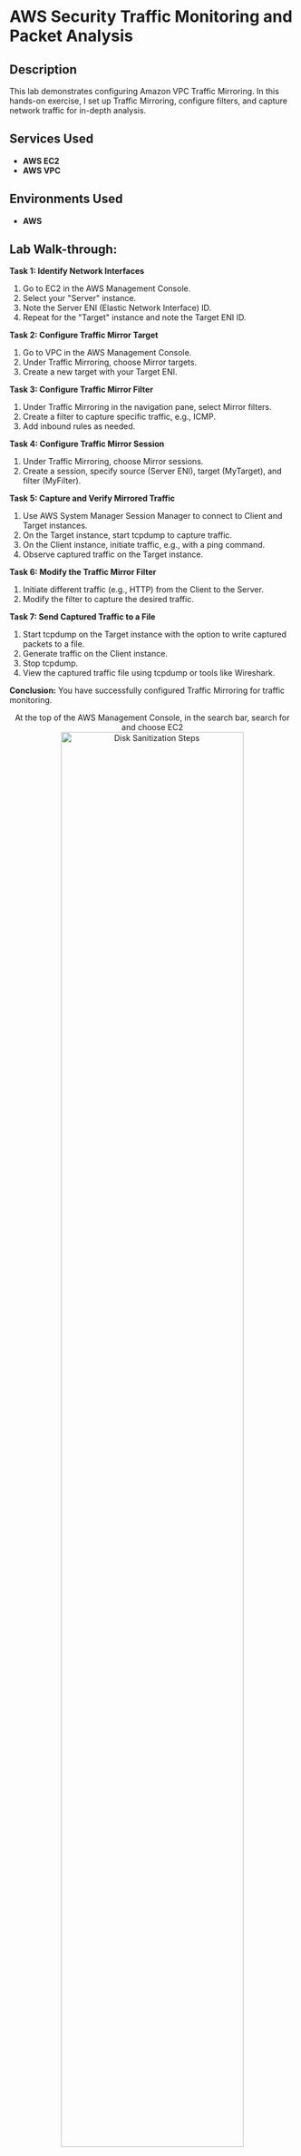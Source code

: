 # AWS Security Traffic Monitoring and Packet Analysis


<h2>Description</h2>
This lab demonstrates configuring Amazon VPC Traffic Mirroring. In this hands-on exercise, I set up Traffic Mirroring, configure filters, and capture network traffic for in-depth analysis. 
<br />


<h2>Services Used</h2>

- <b>AWS EC2</b> 
- <b>AWS VPC</b>

<h2>Environments Used </h2>

- <b>AWS </b>

<h2>Lab Walk-through:</h2>

**Task 1: Identify Network Interfaces**
1. Go to EC2 in the AWS Management Console.
2. Select your "Server" instance.
3. Note the Server ENI (Elastic Network Interface) ID.
4. Repeat for the "Target" instance and note the Target ENI ID.

**Task 2: Configure Traffic Mirror Target**
1. Go to VPC in the AWS Management Console.
2. Under Traffic Mirroring, choose Mirror targets.
3. Create a new target with your Target ENI.

**Task 3: Configure Traffic Mirror Filter**
1. Under Traffic Mirroring in the navigation pane, select Mirror filters.
2. Create a filter to capture specific traffic, e.g., ICMP.
3. Add inbound rules as needed.

**Task 4: Configure Traffic Mirror Session**
1. Under Traffic Mirroring, choose Mirror sessions.
2. Create a session, specify source (Server ENI), target (MyTarget), and filter (MyFilter).

**Task 5: Capture and Verify Mirrored Traffic**
1. Use AWS System Manager Session Manager to connect to Client and Target instances.
2. On the Target instance, start tcpdump to capture traffic.
3. On the Client instance, initiate traffic, e.g., with a ping command.
4. Observe captured traffic on the Target instance.

**Task 6: Modify the Traffic Mirror Filter**
1. Initiate different traffic (e.g., HTTP) from the Client to the Server.
2. Modify the filter to capture the desired traffic.

**Task 7: Send Captured Traffic to a File**
1. Start tcpdump on the Target instance with the option to write captured packets to a file.
2. Generate traffic on the Client instance.
3. Stop tcpdump.
4. View the captured traffic file using tcpdump or tools like Wireshark.

**Conclusion:** You have successfully configured Traffic Mirroring for traffic monitoring.


<p align="center">
At the top of the AWS Management Console, in the search bar, search for and choose EC2 <br/>
<img src="https://imgur.com/R1WWmtX.png" height="80%" width="80%" alt="Disk Sanitization Steps"/>
<br />
<br />
In the navigation pane at the left of the page, under Instances, choose Instances  <br/>
<img src="https://imgur.com/rr6UaGg.png" height="80%" width="80%" alt="Disk Sanitization Steps"/>
<br />
<br />
Choose the link for the Instance ID that is named Server. This opens the instance summary page for the Server EC2 instance <br/>
<img src="https://imgur.com/CyuJNFZ.png" height="80%" width="80%" alt="Disk Sanitization Steps"/>
<br />
<br />
Scroll down in the Instance summary page. Locate and choose the Networking tab  <br/>
<img src="https://imgur.com/1rhiQw3.png" height="80%" width="80%" alt="Disk Sanitization Steps"/>
<br />
<br />
Scroll down and locate the Network Interfaces section. Copy the Interface ID and record it in you preferred text editor as the Server ENI. You need this ID in future tasks. This interface acts as the source of the mirroring traffic  <br/>
<img src="https://imgur.com/Y5eABR2.png" height="80%" width="80%" alt="Disk Sanitization Steps"/>
<br />
<br />
Repeat the previous steps to locate, view, and record the Interface ID for the EC2 Instance named Target. Record the ID as the Target ENI. This interface acts as the target of the mirroring traffic  <br/>
<img src="https://imgur.com/B3ptd0W.png" height="80%" width="80%" alt="Disk Sanitization Steps"/> 
<br />
<br />
At the top of the AWS Management Console, in the search bar, search for and choose VPC <br/> 
<img src="https://imgur.com/6bPxdYQ.png" height="80%" width="80%" alt="AWS Security Traffic Monitoring and Packet Analysis"/> 
<br />
<br />
In the navigation pane at the left of the page, under Traffic Mirroring, choose Mirror targets, the Create traffic mirror target <br/> 
<img src="https://imgur.com/mhW2J4P.png" height="80%" width="80%" alt="AWS Security Traffic Monitoring and Packet Analysis"/>
<br />
<br />
Create a new target with your Target ENI <br/> 
<img src="https://imgur.com/NaRNmSM.png" height="80%" width="80%" alt="AWS Security Traffic Monitoring and Packet Analysis"/>
<br />
<br />
Under Traffic Mirroring in the navigation pane, select Mirror filters <br/> 
<img src="https://imgur.com/lIqk5wv.png" height="80%" width="80%" alt="AWS Security Traffic Monitoring and Packet Analysis"/>
<br />
<br />
Create a filter to capture specific traffic, e.g., ICMP <br/> 
<img src="https://imgur.com/qcf3bQD.png" height="80%" width="80%" alt="AWS Security Traffic Monitoring and Packet Analysis"/>
<br />
<br />
Add inbound rules as needed <br/> 
<img src="https://imgur.com/qcf3bQD.png" height="80%" width="80%" alt="AWS Security Traffic Monitoring and Packet Analysis"/>
<br />
<br />
Under Traffic Mirroring, choose Mirror sessions <br/> 
<img src="https://imgur.com/VtNXyG6.png" height="80%" width="80%" alt="AWS Security Traffic Monitoring and Packet Analysis"/>
<br />
<br />
Create a session, specify source (Server ENI), target (MyTarget), and filter (MyFilter) <br/> 
<img src="https://imgur.com/eX1quv0.png" height="80%" width="80%" alt="AWS Security Traffic Monitoring and Packet Analysis"/>
<br />
<br />
Use AWS System Manager Session Manager to connect to Client and Target instances <br/> 
<img src="https://imgur.com/Njw5rnI.png" height="80%" width="80%" alt="AWS Security Traffic Monitoring and Packet Analysis"/>
<br />
<br />
On the Target instance, start tcpdump to capture traffic <br/> 
<img src="https://imgur.com/w2seZII.png" height="80%" width="80%" alt="AWS Security Traffic Monitoring and Packet Analysis"/>
<br />
<br />
On the Client instance, initiate traffic, e.g., with a ping command <br/> 
<img src="https://imgur.com/aQ50t2R.png" height="80%" width="80%" alt="AWS Security Traffic Monitoring and Packet Analysis"/>
<br />
<br />
Observe captured traffic on the Target instance <br/> 
<img src="https://imgur.com/hIlzHL3.png" height="80%" width="80%" alt="AWS Security Traffic Monitoring and Packet Analysis"/> 
</p> 
</p>

<!--
 ```diff
- text in red
+ text in green
! text in orange
# text in gray
@@ text in purple (and bold)@@
```
--!>

